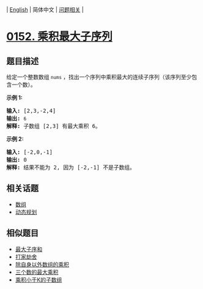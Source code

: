 
| [English](README_EN.md) | 简体中文 | [问题相关](QUESTION.md) |
# [0152. 乘积最大子序列](https://leetcode-cn.com/problems/maximum-product-subarray/)
## 题目描述
<p>给定一个整数数组 <code>nums</code>&nbsp;，找出一个序列中乘积最大的连续子序列（该序列至少包含一个数）。</p>

<p><strong>示例 1:</strong></p>

<pre><strong>输入:</strong> [2,3,-2,4]
<strong>输出:</strong> <code>6</code>
<strong>解释:</strong>&nbsp;子数组 [2,3] 有最大乘积 6。
</pre>

<p><strong>示例 2:</strong></p>

<pre><strong>输入:</strong> [-2,0,-1]
<strong>输出:</strong> 0
<strong>解释:</strong>&nbsp;结果不能为 2, 因为 [-2,-1] 不是子数组。</pre>

## 相关话题
- [数组](https://leetcode-cn.com/tag/array)
- [动态规划](https://leetcode-cn.com/tag/dynamic-programming)
## 相似题目
- [最大子序和](../0053/README.md)
- [打家劫舍](../0198/README.md)
- [除自身以外数组的乘积](../0238/README.md)
- [三个数的最大乘积](../0628/README.md)
- [乘积小于K的子数组](../0713/README.md)
